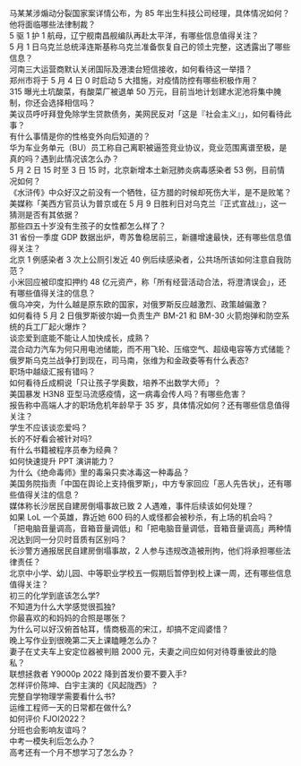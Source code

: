 马某某涉煽动分裂国家案详情公布，为 85 年出生科技公司经理，具体情况如何？他将面临哪些法律制裁？  
5 驱 1 护 1 航母，辽宁舰南昌舰编队再赴太平洋，有哪些信息值得关注？  
5 月 1 日乌克兰总统泽连斯基称乌克兰准备恢复自己的领土完整，这透露出了哪些信息？  
河南三大运营商默认关闭国际及港澳台短信接收，如何看待这一举措？  
郑州市将于 5 月 4 日 0 时启动 5 大措施，对疫情防控有哪些积极作用？  
315 曝光土坑酸菜，有酸菜厂被退单 50 万元，目前当地计划建水泥池将集中腌制，你还会选择相信吗？  
美议员呼吁拜登免除学生贷款债务，美网民反对「这是『社会主义』」，如何看待此事？  
有什么事情是你的性格变外向后知道的？  
华为车业务单元（BU）员工称自己离职被逼签竞业协议，竞业范围离谱至极，是真的吗？遇到此情况该怎么办？  
5 月 2 日 15 时至 3 日 15 时，北京新增本土新冠肺炎病毒感染者 53 例，目前情况如何？  
《水浒传》中众好汉之前没有一个牺牲，征方腊的时候却死伤大半，是不是败笔？  
美媒称「美西方官员认为普京或在 5 月 9 日胜利日对乌克兰『正式宣战』」，这一猜测是否有其依据？  
那些四五十岁没有生孩子的女性都怎么样了？  
31 省份一季度 GDP 数据出炉，粤苏鲁稳居前三，新疆增速最快，还有哪些信息值得关注？  
北京 1 例感染者 3 次上公厕引发近 40 例后续感染者，公共场所该如何注意自我防范？  
小米回应被印度扣押约 48 亿元资产，称「所有经营活动合法，将澄清误会」，还有哪些值得关注的信息？  
俄乌冲突，为什么越是原东欧的国家，对俄罗斯反应越激烈、政策越偏激？  
如何看待 5 月 2 日俄罗斯彼尔姆一负责生产 BM-21 和 BM-30 火箭炮弹和防空系统的兵工厂起火爆炸？  
谈恋爱到底能不能让人加快成长，成熟？  
混合动力汽车为何只用电池储能，而不用飞轮、压缩空气、超级电容等方式储能？  
俄罗斯乌克兰战争打到现在，司马南，张维为和金政委等有什么表态?  
职场中越级汇报有错吗？  
如何看待丘成桐说「只让孩子学奥数，培养不出数学大师」？  
美国暴发 H3N8 亚型马流感疫情，这一病毒会传人吗？有哪些危害？  
报告称中高端人才的职场危机年龄早于 35 岁，具体情况如何？还有哪些信息值得关注？  
学生不应该谈恋爱吗？  
长的不好看会被针对吗?  
有什么书籍被程序员奉为经典？  
如何快速提升 PPT 演讲能力？  
为什么《绝命毒师》里的毒枭只卖冰毒这一种毒品？  
美国务院指责「中国在舆论上支持俄罗斯」，中方专家回应「恶人先告状」，还有哪些值得关注的信息？  
媒体称长沙居民自建房倒塌事故已致 2 人遇难，事件后续该如何处理？  
如果 LoL 一个英雄，靠近她 600 码的人或怪都会被秒杀，有上场的机会吗？  
「把电脑音量调高，音箱音量调低」和「把电脑音量调低，音箱音量调高」两种情况达到同一分贝时音质有区别吗？  
长沙警方通报居民自建房倒塌事故，2 人参与违规改造被刑拘，他们将承担哪些法律责任？  
北京中小学、幼儿园、中等职业学校五一假期后暂停到校上课一周，还有哪些信息值得关注？  
初三的化学到底该怎么学?  
不知道为什么大学感觉很孤独?  
你最喜欢的和妈妈的合照是哪张？  
为什么可以好汉俯首帖耳，情商极高的宋江，却搞不定阎婆惜？  
晚上写作业到很晚第二天上课瞌睡怎么办？  
妻子在丈夫车上安定位器被判赔 2000 元，夫妻之间应如何对待尊重彼此的隐私？  
联想拯救者 Y9000p 2022 降到首发价要不要入手?  
怎样评价陈坤、白宇主演的《风起陇西》？  
完整自学物理学需要看什么书?  
运维工程师一天的日常都在做什么?  
如何评价 FJOI2022？  
分班也会影响友谊吗？  
中考一模失利后怎么办？  
高考还有一个月不想学习了怎么办？  
